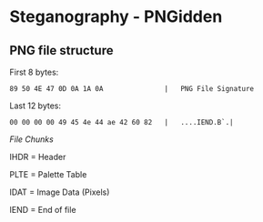 # Steganography - PNGidden

## PNG file structure

First 8 bytes:
```
89 50 4E 47 0D 0A 1A 0A               |   PNG File Signature
```
Last 12 bytes:
```
00 00 00 00 49 45 4e 44 ae 42 60 82   |   ....IEND.B`.|
```

*File Chunks*

IHDR = Header

PLTE = Palette Table

IDAT = Image Data (Pixels)

IEND = End of file